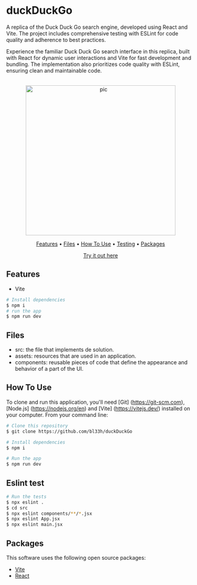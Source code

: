 # duckDuckGo
A replica of the Duck Duck Go search engine, developed using React and Vite. The project includes comprehensive testing with ESLint for code quality and adherence to best practices.

Experience the familiar Duck Duck Go search interface in this replica, built with React for dynamic user interactions and Vite for fast development and bundling. The implementation also prioritizes code quality with ESLint, ensuring clean and maintainable code.


<p align="center">
  <br>
  <img src="https://i.imgur.com/pmjxiIR.png" alt="pic" width="400">
  <br>
</p>
<p align="center" >
  <a href="#features">Features</a> •
  <a href="#Files">Files</a> •
  <a href="#how-to-use">How To Use</a> •
  <a href="#eslint-test">Testing</a> •
  <a href="#packages">Packages</a>   
</p>
<p align="center" >
<a href="https://bl33hsduckduckgo.netlify.app/">Try it out here</a> 
</p>

## Features

* Vite
```bash
# Install dependencies
$ npm i
# run the app
$ npm run dev
```

## Files

- src: the file that implements de solution.
- assets: resources that are used in an application.
- components: reusable pieces of code that define the appearance and behavior of a part of the UI.


## How To Use

To clone and run this application, you'll need [Git]
(https://git-scm.com), [Node.js] (https://nodejs.org/en) and [Vite] (https://vitejs.dev/) installed on your computer. From your command line:

```bash
# Clone this repository
$ git clone https://github.com/bl33h/duckDuckGo

# Install dependencies
$ npm i

# Run the app
$ npm run dev
```


## Eslint test

```bash
# Run the tests
$ npx eslint .
$ cd src
$ npx eslint components/**/*.jsx
$ npx eslint App.jsx
$ npx eslint main.jsx
```

## Packages

This software uses the following open source packages:

- [Vite](https://vitejs.dev/)
- [React](https://reactjs.org/)
